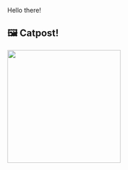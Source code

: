 Hello there!



## 🖼️ Catpost!

<sub>
    <img src="https://cdn2.thecatapi.com/images/9ib.jpg" height="256">
</sub>

